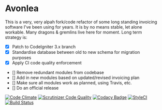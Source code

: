 # Avonlea

This is a very, very alpah fork/code refactor of some long standing invoicing software I've been using for years. It is by no means stable, let alone workable. Many dragons & gremlins live here for moment. Long term strategy is:
- [x] Patch to CodeIgniter 3.x branch
- [x] Standardise database between old to new schema for migration purposes
- [x] Apply CI code quality enforcement
- [] Remove redundant modules from codebase
- [] Add in new modules based on updated/revised invoicing plan
- [] Make sure all modules work as planned, using Travis, etc.
- [] Do an official release

[![Code Climate](https://codeclimate.com/github/absalomedia/avonlea/badges/gpa.svg)](https://codeclimate.com/github/absalomedia/avonlea)
[![Scrutinizer Code Quality](https://scrutinizer-ci.com/g/absalomedia/avonlea/badges/quality-score.png?b=master)](https://scrutinizer-ci.com/g/absalomedia/avonlea/?branch=master)
[![Codacy Badge](https://api.codacy.com/project/badge/Grade/de38a7810dec4138b5ed2ddf3ab7ba3b)](https://www.codacy.com/app/media/avonlea?utm_source=github.com&amp;utm_medium=referral&amp;utm_content=absalomedia/avonlea&amp;utm_campaign=Badge_Grade) 
[![StyleCI](https://styleci.io/repos/59537089/shield)](https://styleci.io/repos/59537089) 
[![Build Status](https://travis-ci.org/absalomedia/avonlea.svg?branch=master)](https://travis-ci.org/absalomedia/avonlea)
